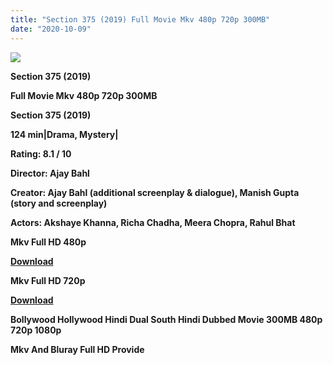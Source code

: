 ```yaml
---
title: "Section 375 (2019) Full Movie Mkv 480p 720p 300MB"
date: "2020-10-09"
---
```


[**![](https://1.bp.blogspot.com/-43gNw43UXB4/X3_dj5jl3lI/AAAAAAAAAZA/ghtjJpwuBLsIbYt-YLeClcN7JJ8cQpU7ACLcBGAsYHQ/s16000/8iiuu6hhhuu.webp)**](https://1.bp.blogspot.com/-43gNw43UXB4/X3_dj5jl3lI/AAAAAAAAAZA/ghtjJpwuBLsIbYt-YLeClcN7JJ8cQpU7ACLcBGAsYHQ/s665/8iiuu6hhhuu.webp)

**Section 375 (2019)**

**Full Movie Mkv 480p 720p 300MB**

 **Section 375 (2019)**

**124 min|Drama, Mystery|**

**Rating: 8.1 / 10** 

**Director: Ajay Bahl**

**Creator: Ajay Bahl (additional screenplay & dialogue), Manish Gupta (story and screenplay)**

**Actors: Akshaye Khanna, Richa Chadha, Meera Chopra, Rahul Bhat**

**Mkv Full HD 480p**

[**Download**](https://earnbigsite.blogspot.com/2020/10/best-high-paying-url-shorteners-2020.html#?o=0fcd9b94203faab2a27a3e7934c2f5836fd1b88ee59a92d3d4db80ae9b58af77d315baf97b52c769)

**Mkv Full HD 720p**

[**Download**](https://topkiearning.blogspot.com/2020/09/best-high-paying-without-captcha-url.html#?o=919ac7460a04fd0bfcbd8413ddd9d879a9d80fe449c572199f9b83ce17f1dad55e28fbcb990a734f)

**Bollywood Hollywood Hindi Dual South Hindi Dubbed Movie 300MB 480p 720p 1080p**

**Mkv And Bluray Full HD Provide**
